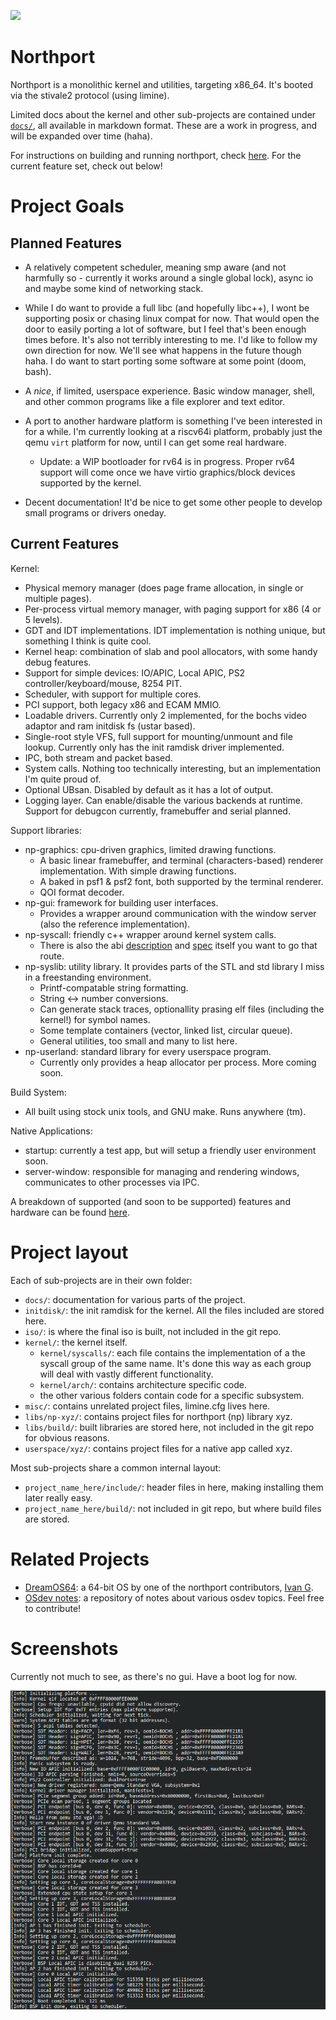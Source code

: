 ![](https://tokei.rs/b1/github/deanoburrito/northport)

# Northport
Northport is a monolithic kernel and utilities, targeting x86_64.
It's booted via the stivale2 protocol (using limine).

Limited docs about the kernel and other sub-projects are contained under [`docs/`](docs/), all available in markdown format. These are a work in progress, and will be expanded over time (haha).

For instructions on building and running northport, check [here](docs/Building.md).
For the current feature set, check out below!

# Project Goals
## Planned Features
- A relatively competent scheduler, meaning smp aware (and not harmfully so - currently it works around a single global lock), async io and maybe some kind of networking stack.

- While I do want to provide a full libc (and hopefully libc++), I wont be supporting posix or chasing linux compat for now. That would open the door to easily porting a lot of software, but I feel that's been enough times before. It's also not terribly interesting to me. I'd like to follow my own direction for now. We'll see what happens in the future though haha.
I do want to start porting some software at some point (doom, bash).

- A *nice*, if limited, userspace experience. Basic window manager, shell, and other common programs like a file explorer and text editor.

- A port to another hardware platform is something I've been interested in for a while. I'm currently looking at a riscv64i platform, probably just the qemu `virt` platform for now, until I can get some real hardware. 
    - Update: a WIP bootloader for rv64 is in progress. Proper rv64 support will come once we have virtio graphics/block devices supported by the kernel.

- Decent documentation! It'd be nice to get some other people to develop small programs or drivers oneday.

## Current Features
Kernel:
- Physical memory manager (does page frame allocation, in single or multiple pages).
- Per-process virtual memory manager, with paging support for x86 (4 or 5 levels).
- GDT and IDT implementations. IDT implementation is nothing unique, but something I think is quite cool.
- Kernel heap: combination of slab and pool allocators, with some handy debug features.
- Support for simple devices: IO/APIC, Local APIC, PS2 controller/keyboard/mouse, 8254 PIT.
- Scheduler, with support for multiple cores. 
- PCI support, both legacy x86 and ECAM MMIO.
- Loadable drivers. Currently only 2 implemented, for the bochs video adaptor and ram initdisk fs (ustar based).
- Single-root style VFS, full support for mounting/unmount and file lookup. Currently only has the init ramdisk driver implemented.
- IPC, both stream and packet based. 
- System calls. Nothing too technically interesting, but an implementation I'm quite proud of.
- Optional UBsan. Disabled by default as it has a lot of output.
- Logging layer. Can enable/disable the various backends at runtime. Support for debugcon currently, framebuffer and serial planned.

Support libraries:
- np-graphics: cpu-driven graphics, limited drawing functions.
    - A basic linear framebuffer, and terminal (characters-based) renderer implementation. With simple drawing functions.
    - A baked in psf1 & psf2 font, both supported by the terminal renderer.
    - QOI format decoder.
- np-gui: framework for building user interfaces.
    - Provides a wrapper around communication with the window server (also the reference implementation).
- np-syscall: friendly c++ wrapper around kernel system calls.
    - There is also the abi [description](docs/kernel/SystemCalls.md) and [spec](docs/kernel/SystemCallList.md) itself you want to go that route.
- np-syslib: utility library. It provides parts of the STL and std library I miss in a freestanding environment.
    - Printf-compatable string formatting.
    - String <-> number conversions.
    - Can generate stack traces, optionallity prasing elf files (including the kernel!) for symbol names.
    - Some template containers (vector, linked list, circular queue).
    - General utilities, too small and many to list here.
- np-userland: standard library for every userspace program.
    - Currently only provides a heap allocator per process. More coming soon.

Build System:
- All built using stock unix tools, and GNU make. Runs anywhere (tm).

Native Applications:
- startup: currently a test app, but will setup a friendly user environment soon.
- server-window: responsible for managing and rendering windows, communicates to other processes via IPC.

A breakdown of supported (and soon to be supported) features and hardware can be found [here](docs/Roadmap.md).

# Project layout
Each of sub-projects are in their own folder:
- `docs/`: documentation for various parts of the project. 
- `initdisk/`: the init ramdisk for the kernel. All the files included are stored here.
- `iso/`: is where the final iso is built, not included in the git repo.
- `kernel/`: the kernel itself. 
    - `kernel/syscalls/`: each file contains the implementation of a the syscall group of the same name. It's done this way as each group will deal with vastly different functionality.
    - `kernel/arch/`: contains architecture specific code.
    - the other various folders contain code for a specific subsystem.
- `misc/`: contains unrelated project files, limine.cfg lives here.
- `libs/np-xyz/`: contains project files for northport (np) library xyz.
- `libs/build/`: built libraries are stored here, not included in the git repo for obvious reasons.
- `userspace/xyz/`: contains project files for a native app called xyz.

Most sub-projects share a common internal layout:
- `project_name_here/include/`: header files in here, making installing them later really easy.
- `project_name_here/build/`: not included in git repo, but where build files are stored.

# Related Projects
- [DreamOS64](https://github.com/dreamos82/Dreamos64): a 64-bit OS by one of the northport contributors, [Ivan G](https://github.com/dreamos82). 
- [OSdev notes](https://github.com/dreamos82/Osdev-Notes): a repository of notes about various osdev topics. Feel free to contribute!

# Screenshots
Currently not much to see, as there's no gui. Have a boot log for now.

![Northport development bootlog](docs/assets/northport-boot-log-nover.png)
